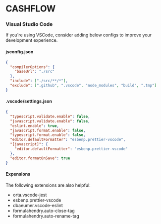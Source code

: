 # CASHFLOW

### Visual Studio Code

If you're using VSCode, consider adding below configs to improve your development experience.

#### jsconfig.json

```json
{
  "compilerOptions": {
    "baseUrl": "./src"
  },
  "include": ["./src/**/*"],
  "exclude": [".github", ".vscode", "node_modules", "build", ".tmp"]
}
```

#### .vscode/settings.json

```json
{
  "typescript.validate.enable": false,
  "javascript.validate.enable": false,
  "eslint.enable": true,
  "javascript.format.enable": false,
  "typescript.format.enable": false,
  "editor.defaultFormatter": "esbenp.prettier-vscode",
  "[javascript]": {
    "editor.defaultFormatter": "esbenp.prettier-vscode"
  },
  "editor.formatOnSave": true
}
```

#### Expensions

The following extensions are also helpful:

- orta.vscode-jest
- esbenp.prettier-vscode
- dbaeumer.vscode-eslint
- formulahendry.auto-close-tag
- formulahendry.auto-rename-tag
